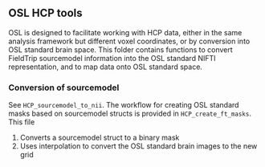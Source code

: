## OSL HCP tools

OSL is designed to facilitate working with HCP data, either in the same analysis framework but different voxel coordinates, or by conversion into OSL standard brain space. This folder contains functions to convert FieldTrip sourcemodel information into the OSL standard NIFTI representation, and to map data onto OSL standard space. 

### Conversion of sourcemodel

See `HCP_sourcemodel_to_nii`. The workflow for creating OSL standard masks based on sourcemodel structs is provided in `HCP_create_ft_masks`. This file

1. Converts a sourcemodel struct to a binary mask
2. Uses interpolation to convert the OSL standard brain images to the new grid

